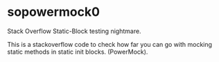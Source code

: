 # sopowermock0
Stack Overflow Static-Block testing nightmare.

This is a stackoverflow code to check how far you can go with mocking static methods in static init blocks.
(PowerMock).
